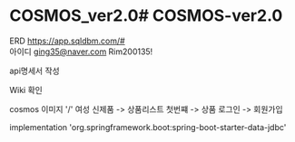 # COSMOS_ver2.0# COSMOS-ver2.0

ERD 
https://app.sqldbm.com/#  
아이디 ging35@naver.com
Rim200135!

api명세서 작성

Wiki 확인

cosmos 이미지 '/'
여성 신제품 -> 상품리스트 첫번쨰 -> 상품
로그인 -> 회원가입

implementation 'org.springframework.boot:spring-boot-starter-data-jdbc'